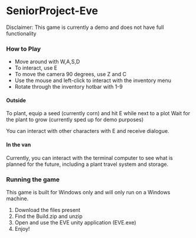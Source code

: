 # SeniorProject-Eve

Disclaimer: This game is currently a demo and does not have full functionality

### How to Play

 - Move around with W,A,S,D
 - To interact, use E
 - To move the camera 90 degrees, use Z and C
 - Use the mouse and left-click to interact with the inventory menu
 - Rotate through the inventory hotbar with 1-9

#### Outside
To plant, equip a seed (currently corn) and hit E while next to a plot
Wait for the plant to grow (currently sped up for demo purposes)

You can interact with other characters with E and receive dialogue.

#### In the van
Currently, you can interact with the terminal computer to see what is planned for the future, including a plant travel system and storage.


### Running the game

This game is built for Windows only and will only run on a Windows machine.

1. Download the files present
2. Find the Build.zip and unzip
3. Open and use the EVE unity application (EVE.exe)
4. Enjoy!
